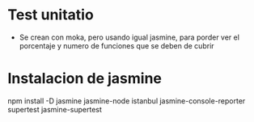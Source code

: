 # Test unitatio

- Se crean con moka, pero usando igual jasmine, para porder ver el porcentaje y numero de
  funciones que se deben de cubrir

# Instalacion de jasmine

npm install -D jasmine jasmine-node istanbul jasmine-console-reporter supertest jasmine-supertest
